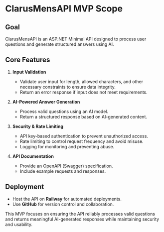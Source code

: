 # ClarusMensAPI MVP Scope

## Goal

ClarusMensAPI is an ASP.NET Minimal API designed to process user questions and generate structured answers using AI.

## Core Features

1. **Input Validation**  
   - Validate user input for length, allowed characters, and other necessary constraints to ensure data integrity.  
   - Return an error response if input does not meet requirements.

2. **AI-Powered Answer Generation**  
   - Process valid questions using an AI model.  
   - Return a structured response based on AI-generated content.

3. **Security & Rate Limiting**  
   - API key-based authentication to prevent unauthorized access.  
   - Rate limiting to control request frequency and avoid misuse.  
   - Logging for monitoring and preventing abuse.

4. **API Documentation**  
   - Provide an OpenAPI (Swagger) specification.  
   - Include example requests and responses.

## Deployment

- Host the API on **Railway** for automated deployments.  
- Use **GitHub** for version control and collaboration.

This MVP focuses on ensuring the API reliably processes valid questions and returns meaningful AI-generated responses while maintaining security and usability.
